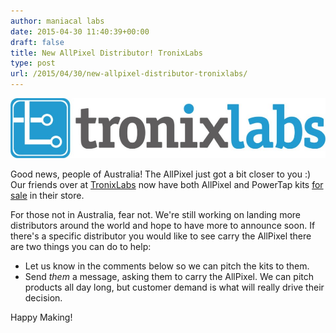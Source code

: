 ```yaml
---
author: maniacal labs
date: 2015-04-30 11:40:39+00:00
draft: false
title: New AllPixel Distributor! TronixLabs
type: post
url: /2015/04/30/new-allpixel-distributor-tronixlabs/
---
```


[![tronixlabs](/wp-content/uploads/2015/04/tronixlabs1-1024x194.jpg)
](/wp-content/uploads/2015/04/tronixlabs1.jpg)

Good news, people of Australia! The AllPixel just got a bit closer to you :)
Our friends over at [TronixLabs](http://tronixlabs.com/) now have both AllPixel and PowerTap kits [for sale](http://tronixlabs.com/brands/Maniacal-Labs.html) in their store.

For those not in Australia, fear not. We're still working on landing more distributors around the world and hope to have more to announce soon. If there's a specific distributor you would like to see carry the AllPixel there are two things you can do to help:




  * Let us know in the comments below so we can pitch the kits to them.
  * Send _them_ a message, asking them to carry the AllPixel. We can pitch products all day long, but customer demand is what will really drive their decision.


Happy Making!
